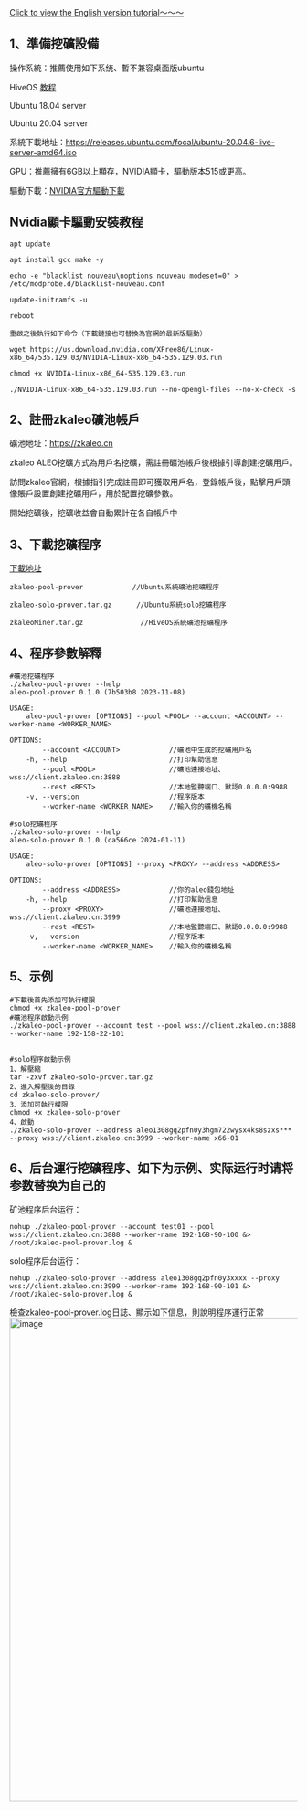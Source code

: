 
[Click to view the English version tutorial～～～](https://github.com/zkaleo/education/blob/main/README_EN.md)

## 1、準備挖礦設備

操作系統：推薦使用如下系统、暫不兼容桌面版ubuntu

 HiveOS [教程](https://github.com/zkaleo/education/tree/main/hiveOS)

 Ubuntu 18.04 server
 
 Ubuntu 20.04 server
 

系統下載地址：https://releases.ubuntu.com/focal/ubuntu-20.04.6-live-server-amd64.iso

GPU：推薦擁有6GB以上顯存，NVIDIA顯卡，驅動版本515或更高。

驅動下載：[NVIDIA官方驅動下載](https://www.nvidia.com/Download/index.aspx?lang=en-us)



## Nvidia顯卡驅動安裝教程
```
apt update

apt install gcc make -y

echo -e "blacklist nouveau\noptions nouveau modeset=0" > /etc/modprobe.d/blacklist-nouveau.conf

update-initramfs -u

reboot

重啟之後執行如下命令（下載鏈接也可替換為官網的最新版驅動）

wget https://us.download.nvidia.com/XFree86/Linux-x86_64/535.129.03/NVIDIA-Linux-x86_64-535.129.03.run

chmod +x NVIDIA-Linux-x86_64-535.129.03.run

./NVIDIA-Linux-x86_64-535.129.03.run --no-opengl-files --no-x-check -s
```


## 2、註冊zkaleo礦池帳戶
礦池地址：https://zkaleo.cn

zkaleo ALEO挖礦方式為用戶名挖礦，需註冊礦池帳戶後根據引導創建挖礦用戶。

訪問zkaleo官網，根據指引完成註冊即可獲取用戶名，登錄帳戶後，點擊用戶頭像賬戶設置創建挖礦用戶，用於配置挖礦參數。

開始挖礦後，挖礦收益會自動累計在各自帳戶中





## 3、下載挖礦程序

[下載地址](https://github.com/zkaleo/education/releases)
```shell
zkaleo-pool-prover 	          //Ubuntu系統礦池挖礦程序

zkaleo-solo-prover.tar.gz 	   //Ubuntu系統solo挖礦程序

zkaleoMiner.tar.gz 		        //HiveOS系統礦池挖礦程序
```



## 4、程序參數解釋

```shell
#礦池挖礦程序
./zkaleo-pool-prover --help
aleo-pool-prover 0.1.0 (7b503b8 2023-11-08)

USAGE:
    aleo-pool-prover [OPTIONS] --pool <POOL> --account <ACCOUNT> --worker-name <WORKER_NAME>

OPTIONS:
        --account <ACCOUNT>            //礦池中生成的挖礦用戶名
    -h, --help                         //打印幫助信息
        --pool <POOL>                  //礦池連接地址、wss://client.zkaleo.cn:3888
        --rest <REST>                  //本地監聽端口、默認0.0.0.0:9988
    -v, --version                      //程序版本
        --worker-name <WORKER_NAME>    //輸入你的礦機名稱

```

```shell
#solo挖礦程序
./zkaleo-solo-prover --help
aleo-solo-prover 0.1.0 (ca566ce 2024-01-11)

USAGE:
    aleo-solo-prover [OPTIONS] --proxy <PROXY> --address <ADDRESS>

OPTIONS:
        --address <ADDRESS>            //你的aleo錢包地址
    -h, --help                         //打印幫助信息
        --proxy <PROXY>                //礦池連接地址、wss://client.zkaleo.cn:3999
        --rest <REST>                  //本地監聽端口、默認0.0.0.0:9988
    -v, --version                      //程序版本
        --worker-name <WORKER_NAME>    //輸入你的礦機名稱
```

## 5、示例 

```shell
#下載後首先添加可執行權限
chmod +x zkaleo-pool-prover
#礦池程序啟動示例
./zkaleo-pool-prover --account test --pool wss://client.zkaleo.cn:3888 --worker-name 192-158-22-101


#solo程序啟動示例
1、解壓縮
tar -zxvf zkaleo-solo-prover.tar.gz
2、進入解壓後的目錄
cd zkaleo-solo-prover/
3、添加可執行權限
chmod +x zkaleo-solo-prover
4、啟動
./zkaleo-solo-prover --address aleo1308gq2pfn0y3hgm722wysx4ks8szxs*** --proxy wss://client.zkaleo.cn:3999 --worker-name x66-01
```

<!-- ## 6、後臺運行挖礦程序
```shell
nohup ./zkaleo-pool-prover --account test --pool wss://client.zkaleo.cn:3888 --worker-name 192-158-22-101 &> /root/zkaleo-pool-prover.log &
``` -->

## 6、后台運行挖礦程序、如下为示例、实际运行时请将参数替换为自己的

矿池程序后台运行：
```shell
nohup ./zkaleo-pool-prover --account test01 --pool wss://client.zkaleo.cn:3888 --worker-name 192-168-90-100 &> /root/zkaleo-pool-prover.log &
```

solo程序后台运行：
```shell
nohup ./zkaleo-solo-prover --address aleo1308gq2pfn0y3xxxx --proxy wss://client.zkaleo.cn:3999 --worker-name 192-168-90-101 &> /root/zkaleo-solo-prover.log &
```



檢查zkaleo-pool-prover.log日誌、顯示如下信息，則說明程序運行正常
<img width="847" alt="image" src="https://github.com/chihua2023/zkaleo/assets/137146992/cfaa57cc-f719-4d50-b214-9177db560bb0">

